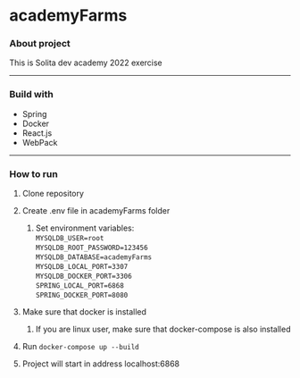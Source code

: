 # academyFarms

### About project
This is Solita dev academy 2022 exercise

---
### Build with

   - Spring
   - Docker
   - React.js
   - WebPack
---

### How to run
1. Clone repository
2. Create .env file in academyFarms folder
   1. Set environment variables: <br>
   <code>MYSQLDB_USER=root</code> <br>
   <code>MYSQLDB_ROOT_PASSWORD=123456</code> <br>
   <code>MYSQLDB_DATABASE=academyFarms</code> <br>
   <code>MYSQLDB_LOCAL_PORT=3307</code> <br>
   <code>MYSQLDB_DOCKER_PORT=3306</code> <br>
   <code>SPRING_LOCAL_PORT=6868</code> <br>
   <code>SPRING_DOCKER_PORT=8080</code> <br>
   

3. Make sure that docker is installed
   1. If you are linux user, make sure that docker-compose is also installed
4. Run <code>docker-compose up --build</code>
5. Project will start in address <a>localhost:6868</a>

